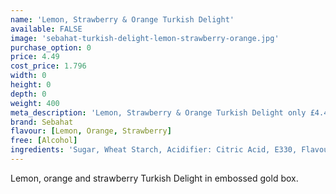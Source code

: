 ```yaml
---
name: 'Lemon, Strawberry & Orange Turkish Delight'
available: FALSE
image: 'sebahat-turkish-delight-lemon-strawberry-orange.jpg'
purchase_option: 0
price: 4.49
cost_price: 1.796
width: 0
height: 0
depth: 0
weight: 400
meta_description: 'Lemon, Strawberry & Orange Turkish Delight only £4.49. Traditional sweets and more at Humbugs Confectionery Store. Specialists in satisfying your sweet tooth!'
brand: Sebahat
flavour: [Lemon, Orange, Strawberry]
free: [Alcohol]
ingredients: 'Sugar, Wheat Starch, Acidifier: Citric Acid, E330, Flavourings: Orange, Lemon, Strawberry, Colourings: E120, E141, E160B'
---
```

Lemon, orange and strawberry Turkish Delight in embossed gold box.